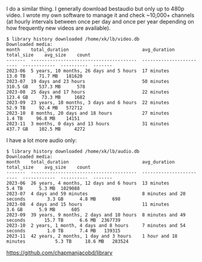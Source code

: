 I do a similar thing. I generally download bestaudio but only up to 480p video. I wrote my own software to manage it and check ~10,000+ channels (at hourly intervals between once per day and once per year depending on how frequently new videos are available).


    $ library history downloaded /home/xk/lb/video.db 
    Downloaded media:
    month    total_duration                           avg_duration                total_size    avg_size    count
    -------  ---------------------------------------  ------------------------  ------------  ----------  -------
    2023-06  5 years, 10 months, 26 days and 5 hours  17 minutes                     13.0 TB     71.7 MB   181620
    2023-07  19 days and 23 hours                     50 minutes                    310.5 GB    537.3 MB      578
    2023-08  25 days and 17 hours                     22 minutes                    123.4 GB     73.3 MB     1682
    2023-09  23 years, 10 months, 3 days and 6 hours  22 minutes                     52.9 TB     92.4 MB   572712
    2023-10  8 months, 20 days and 18 hours           27 minutes                      1.4 TB     96.8 MB    14151
    2023-11  3 months, 0 days and 13 hours            31 minutes                    437.7 GB    102.5 MB     4272

I have a lot more audio only:

    $ library history downloaded /home/xk/lb/audio.db 
    Downloaded media:
    month    total_duration                           avg_duration                total_size    avg_size    count
    -------  ---------------------------------------  ------------------------  ------------  ----------  -------
    2023-06  26 years, 4 months, 12 days and 6 hours  13 minutes                      5.4 TB      5.3 MB  1029088
    2023-07  4 days and 59 minutes                    8 minutes and 20 seconds        3.3 GB      4.8 MB      698
    2023-08  4 days and 15 hours                      11 minutes                      3.6 GB      5.9 MB      605
    2023-09  39 years, 9 months, 2 days and 10 hours  8 minutes and 49 seconds       15.7 TB      6.6 MB  2367739
    2023-10  2 years, 1 month, 4 days and 8 hours     7 minutes and 54 seconds        1.0 TB      7.4 MB   139315
    2023-11  42 years, 2 months, 1 day and 3 hours    1 hour and 18 minutes           5.3 TB     18.6 MB   283524

https://github.com/chapmanjacobd/library
